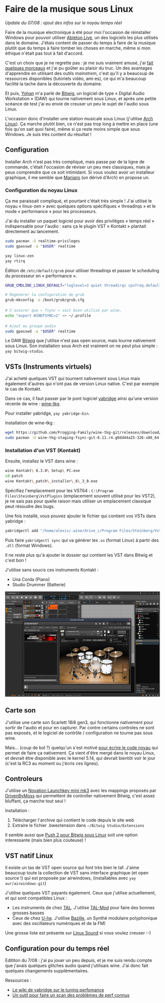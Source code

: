 # Faire de la musique sous Linux

*Update du 07/08 : ajout des infos sur le noyau temps réel*

Faire de la musique electronique à été pour moi l'occasion de réinstaller Windows pour pouvoir utiliser [Ableton Live](https://www.ableton.com/en/live/), un des logiciels les plus utilisés dans le domaine. J'étais content de passer du temps à faire de la musique plutôt que du temps à faire tomber les choses en marche, même si mon éthique n'était pas tout à fait d'accord.

C'est un choix que je ne regrette pas : je me suis vraiment amusé, j'ai [fait quelques morceaux](https://soundcloud.com/the-lost-triangle/) et j'ai pu goûter au plaisir du truc. Un des avantages d'apprendre en utilisant des outils *mainstrem*, c'est qu'il y a beaucoup de ressources disponibles (tutoriels vidéo, ami⋅es), ce qui m'a beaucoup facilité la tache dans la découverte du domaine.

Et puis, [Yohan](https://yohanboniface.me/) m'a parlé de [Bitwig](https://www.bitwig.com/), un logiciel de type « Digital Audio Workstation » (DAW) qui tourne nativement sous Linux, et après une petite scéance de test j'ai eu envie de creuser un peu le sujet de l'audio sous Linux.

L'occasion donc d'installer une station musicale sous Linux (j'utilise [Arch Linux](https://archlinux.org/)). Ça marche plutôt bien, ce n'est pas trop long à mettre en place (une fois qu'on sait quoi faire), même si ça reste moins simple que sous Windows. Je suis très content du résultat !

## Configuration

Installer Arch n'est pas très compliqué, mais passe par de la ligne de commande, c'était l'occasion de réviser un peu mes classiques, mais je peux comprendre que ce soit intimidant. Si vous voulez avoir un installeur graphique, il me semble que [Manjaro](https://manjaro.org/) (un dérivé d'Arch) en propose un.

### Configuration du noyau Linux

Ça me paraissait compliqué, et pourtant c'était très simple ! J'ai utilisé le noyau « linux-zen » avec quelques options spécifiques « threadirqs » et le mode « performance » pour les processeurs.

J'ai du installer un paquet logiciel pour avoir des privilèges « temps réel » indispensable pour l'audio : sans ça le plugin VST « Kontakt » plantait directement au lancement.

```bash
sudo pacman -S realtime-privileges
sudo gpasswd -a "$USER" realtime
```

```bash
yay linux-zen
yay rtirq
```

Édition de `/etc/default/grub` pour utiliser threadirqs et passer le scheduling du processeur en « performance ».

```bash
GRUB_CMDLINE_LINUX_DEFAULT="loglevel=3 quiet threadirqs cpufreq.default_governor=performance"
```

```bash
# Regénérer la configuration de grub
grub-mkconfig -o /boot/grub/grub.cfg

# S'assurer que « fsync » soit bien utilisé par wine.
echo "export WINEFSYNC=1" >> ~/.profile

# Ajout au groupe audio
sudo gpasswd -a "$USER" realtime
```

Le DAW [Bitwig](https://www.bitwig.com/) que j'utilise n'est pas open source, mais tourne nativement sous Linux. Son installation sous Arch est vraiment on ne peut plus simple : `yay bitwig-studio`.

## VSTs (Instruments virtuels)

J'ai acheté quelques VST qui tournent nativement sous Linux mais également d'autres qui n'ont pas de version Linux native. C'est par exemple le cas de Kontakt.

Dans ce cas, il faut passer par le pont logiciel [yabridge](https://github.com/robbert-vdh/yabridge) ainsi qu'une version récente de wine : [wine-tkg](https://github.com/Frogging-Family/wine-tkg-git/releases/).

Pour installer yabridge, `yay yabridge-bin`.

Installation de wine-tkg :

```bash
wget https://github.com/Frogging-Family/wine-tkg-git/releases/download/6.11.r4.g0dd44a25/wine-tkg-staging-fsync-git-6.11.r4.g0dd44a25-326-x86_64.pkg.tar.zst
sudo pacman -U wine-tkg-staging-fsync-git-6.11.r4.g0dd44a25-326-x86_64.pkg.tar.zst
```

### Installation d'un VST (Kontakt)

Ensuite, installez le VST dans wine :

```bash
wine Kontakt\ 6.3.0\ Setup\ PC.exe
cd patch
wine Kontakt\_patch\_installer\_6\_3_0.exe
```

Spécifiez l'emplacement pour les VST64 : `C:\Program Files\Steinberg\VstPlugins` (emplacement souvent utilisé pour les VST2), je ne sais pas pour quelle raison mais utiliser un emplacement classique peut résoudre des bugs.

Une fois installé, vous pouvez ajouter le fichier qui contient vos VSTs dans yabridge :

```bash
yabridgectl add "/home/alexis/.wine/drive_c/Program Files/Steinberg/VstPlugins"
```
Puis faire `yabridgectl sync` qui va générer les .`so` (format Linux) à partir des `.dll` (format Windows).

Il ne reste plus qu'à ajouter le dossier qui contient les VST dans Bitwig et c'est bon !

J'utilise sans soucis ces instruments Kontakt :

- Una Corda (Piano)
- Studio Drummer (Batterie)

![bitwig-studio-studio-drummer.png](/images/musique-linux.png)

## Carte son

J'utilise une carte son Scarlett 18i8 gen3, qui fonctionne nativement pour sortir de l'audio et pour en capturer. Par contre certains controles ne sont pas exposés, et le logiciel de contrôle / configuration ne tourne pas sous wine.

Mais… (coup de bol ?) quelqu'un s'est motivé [pour écrire le code noyau](https://github.com/geoffreybennett/scarlett-gen2) qui permet de faire ça nativement. Ça vient d'être mergé dans le noyau Linux, et devrait être disponible avec le kernel 5.14, qui devrait bientôt voir le jour (c'est la RC3 au moment ou j'écris ces lignes).

## Controleurs

J'utilise un [Novation Launchkey mini mk3](https://novationmusic.com/en/keys/launchkey-mini) avec les mappings proposés par [DrivenByMoss](http://mossgrabers.de/Software/Bitwig/Bitwig.html) qui permettent de controller nativement Bitwig, c'est assez bluffant, ça marche tout seul !

Installation :

1.  Télécharger l'archive qui contient le code depuis le site web
2.  Extraire le fichier .bwextension dans `~/Bitwig Studio/Extensions`

Il semble aussi que [Push 2 pour Bitwig sous Linux](http://www.mossgrabers.de/Software/Bitwig/Bitwig.html) soit une option interessante (mais bien plus couteuse) !

## VST natif Linux

Il existe un tas de VST open source qui font très bien le taf. J'aime beaucoup toute la collection de VST sans interface graphique (et open source !) qui est proposée par airwindows, (installables avec `yay aur/airwindows-git`)

J'utilise quelques VST payants également. Ceux que j'utilise actuellement, et qui sont compatibles Linux :

- Les instruments de chez [TAL](https://tal-software.com/). J'utilise [TAL-Mod](https://tal-software.com/products/tal-mod) pour faire des bonnes grosses basses
- Ceux de chez [U-he](https://u-he.com/products/). J'utilise [Bazille](https://u-he.com/products/bazille/), un Synthé modulaire polyphonique avec des oscillateurs numériques et de la FM)

Une grosse liste est présente sur [Linux Sound](http://linux-sound.org/linux-vst-plugins.html) si vous voulez creuser :-)

## Configuration pour du temps réel

Edititon du 7/08 : j'ai pu jouer un peu depuis, et je me suis rendu compte que j'avais quelques glitches audio quand j'utilisais wine. J'ai donc fait quelques changements supplémentaires.

Ressources :

- [Le wiki de yabridge sur le tuning perfomance](https://github.com/robbert-vdh/yabridge#performance-tuning)
- [Un outil pour faire un scan des problèmes de perf connus](https://github.com/raboof/realtimeconfigquickscan)
